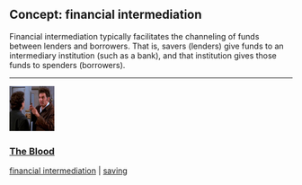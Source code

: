 ## Concept: financial intermediation

Financial intermediation typically facilitates the channeling of funds between lenders and borrowers. That is, savers (lenders) give funds to an intermediary institution (such as a bank), and that institution gives those funds to spenders (borrowers). 

<hr>
<div class="clip-listing">
<img src="media/icons/blood.jpg" alt="The Blood icon">

### [The Blood](../clip/87/)

[financial intermediation](/concept/financial-intermediation/) | [saving](/concept/saving/)
</div>

